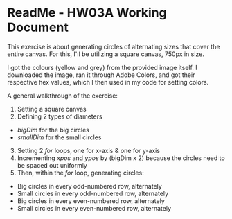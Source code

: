# ReadMe - HW03A Working Document

This exercise is about generating circles of alternating sizes that cover the entire canvas. For this, I'll be utilizing a square canvas, 750px in size.

I got the colours (yellow and grey) from the provided image itself. I downloaded the image, ran it through Adobe Colors, and got their respective hex values, which I then used in my code for setting colors.

A general walkthrough of the exercise:

1. Setting a square canvas
2. Defining 2 types of diameters
  - *bigDim* for the big circles
  - *smallDim* for the small circles

3. Setting 2 *for* loops, one for x-axis & one for y-axis
4. Incrementing *xpos* and *ypos* by (bigDim x 2) because the circles need to be spaced out uniformly
5. Then, within the *for* loop, generating circles:
  - Big circles in every odd-numbered row, alternately
  - Small circles in every odd-numbered row, alternately
  - Big circles in every even-numbered row, alternately
  - Small circles in every even-numbered row, alternately